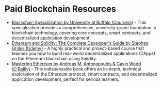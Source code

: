 # Paid Blockchain Resources

*   [Blockchain Specialization by University at Buffalo (Coursera)](https://www.coursera.org/specializations/blockchain) - This specialization provides a comprehensive, university-grade foundation in blockchain technology, covering core concepts, smart contracts, and decentralized application development.
*   [Ethereum and Solidity: The Complete Developer's Guide by Stephen Grider (Udemy)](https://www.udemy.com/course/ethereum-and-solidity-the-complete-developers-guide/) - A highly practical and project-based course that teaches you how to build real-world decentralized applications (DApps) on the Ethereum blockchain using Solidity.
*   [Mastering Ethereum by Andreas M. Antonopoulos & Gavin Wood (O'Reilly)](https://www.oreilly.com/library/view/mastering-ethereum/9781491971932/) - This indispensable book offers an in-depth, technical exploration of the Ethereum protocol, smart contracts, and decentralized application development, perfect for serious learners.